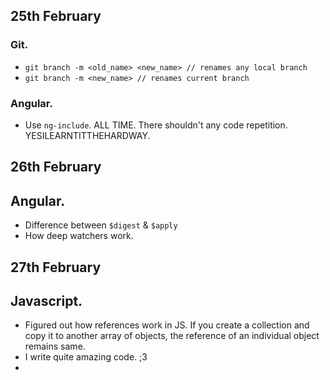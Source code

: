 ## 25th February

### Git.

- `git branch -m <old_name> <new_name> // renames any local branch`
- `git branch -m <new_name> // renames current branch`

### Angular.

- Use `ng-include`. ALL TIME. There shouldn't any code repetition. YESILEARNTITTHEHARDWAY.

## 26th February

## Angular.

- Difference between `$digest` & `$apply`
- How deep watchers work.

## 27th February

## Javascript.

- Figured out how references work in JS. If you create a collection and copy it to another array of objects, the reference of an individual object remains same. 
- I write quite amazing code. ;3
- 
